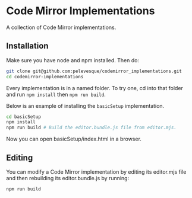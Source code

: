 # Code Mirror Implementations

A collection of Code Mirror implementations.

## Installation

Make sure you have node and npm installed. Then do:

```bash
git clone git@github.com:pelevesque/codemirror_implementations.git
cd codemirror-implementations
```

Every implementation is in a named folder. To try one, cd into that
folder and run ```npm install``` then ```npm run build```.

Below is an example of installing the ```basicSetup``` implementation.

```bash
cd basicSetup
npm install
npm run build # Build the editor.bundle.js file from editor.mjs.
```

Now you can open basicSetup/index.html in a browser.

## Editing

You can modify a Code Mirror implementation by editing its
editor.mjs file and then rebuilding its editor.bundle.js by running:

```bash
npm run build
```
